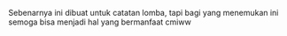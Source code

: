 Sebenarnya ini dibuat untuk catatan lomba, tapi bagi yang menemukan ini semoga bisa menjadi hal yang bermanfaat 
cmiww
